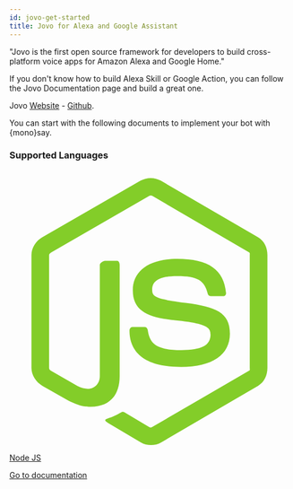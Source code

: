 ```yaml
---
id: jovo-get-started
title: Jovo for Alexa and Google Assistant
---
```


"Jovo is the first open source framework for developers to build cross-platform voice apps for Amazon Alexa and Google Home."

If you don't know how to build Alexa Skill or Google Action, you can follow the Jovo Documentation page and build a great one. 

Jovo <a target="_blank" href="https://jovo.tech" class="inline-link"><i class="fas fa-globe"></i> Website</a> - <a target="_blank" href="https://github.com/jovotech/jovo-framework-nodejs" class="inline-link"><i class="fas fab fa-github"></i> Github</a>.

You can start with the following documents to implement your bot with {mono}say.

### <i class="fa fa-code"></i> Supported Languages

<div class="b-box-holder">
    <a class="b-box-item" href="jovo-nodejs-implementation.html">
        <svg viewBox="0 0 128 128">
            <path fill="#83CD29" d="M112.771 30.334l-44.097-25.605c-2.781-1.584-6.402-1.584-9.205 0l-44.568 25.605c-2.87 1.651-4.901 4.754-4.901 8.073v51.142c0 3.319 2.084 6.423 4.954 8.083l11.775 6.688c5.628 2.772 7.617 2.772 10.178 2.772 8.333 0 13.093-5.039 13.093-13.828v-50.49c0-.713-.371-1.774-1.071-1.774h-5.623c-.712 0-2.306 1.061-2.306 1.773v50.49c0 3.896-3.524 7.773-10.11 4.48l-12.167-7.013c-.424-.23-.723-.693-.723-1.181v-51.142c0-.482.555-.966.982-1.213l44.424-25.561c.415-.235 1.025-.235 1.439 0l43.882 25.555c.42.253.272.722.272 1.219v51.142c0 .488.183.963-.232 1.198l-44.086 25.576c-.378.227-.847.227-1.261 0l-11.307-6.749c-.341-.198-.746-.269-1.073-.086-3.146 1.783-3.726 2.02-6.677 3.043-.726.253-1.797.692.41 1.929l14.798 8.754c1.417.82 3.027 1.246 4.647 1.246 1.642 0 3.25-.426 4.667-1.246l43.885-25.582c2.87-1.672 4.23-4.764 4.23-8.083v-51.142c0-3.319-1.36-6.414-4.229-8.073zM77.91 81.445c-11.726 0-14.309-3.235-15.17-9.066-.1-.628-.633-1.379-1.272-1.379h-5.731c-.709 0-1.279.86-1.279 1.566 0 7.466 4.059 16.512 23.453 16.512 14.039 0 22.088-5.455 22.088-15.109 0-9.572-6.467-12.084-20.082-13.886-13.762-1.819-15.16-2.738-15.16-5.962 0-2.658 1.184-6.203 11.374-6.203 9.105 0 12.461 1.954 13.842 8.091.118.577.645.991 1.24.991h5.754c.354 0 .692-.143.94-.396.24-.272.367-.613.335-.979-.891-10.568-7.912-15.493-22.112-15.493-12.631 0-20.166 5.334-20.166 14.275 0 9.698 7.497 12.378 19.622 13.577 14.505 1.422 15.633 3.542 15.633 6.395 0 4.955-3.978 7.066-13.309 7.066z"></path>
        </svg>
        <span>Node JS</span>
        <p><i class="fa fa-book"></i> Go to documentation</p>
    </a>
</div>

